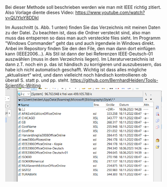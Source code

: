 Bei dieser Methode soll beschrieben werden wie man mit IEEE richtig zitiert. Also Vorlage diente dieses Video:
https://www.youtube.com/watch?v=QUYloY8DDkI 

Im Ausschnitt (s. Abb. 1 unten) finden Sie das Verzeichnis mit meinen Daten zu der Datei. Zu beachten ist, dass die Ordner versteckt sind, also man muss das entsperren so dass man auch versteckte files sieht. Im Programm "Windows Commander" geht das und auch irgendwie in Windows direkt.  Anbei im Repository finden Sie den  den File, den man dann dort einfügen kann (IEEE2006...). Als Stil ist dann der bei Referenzen IEEE-Deutsch-01 auszwählen (muss in dem Verzeichnis liegen). 
Im Literaturverzeichnis ist dann z.T. noch ein p. das ist händisch zu korrigieren und auszubessern, das habe ich nicht automatisch geschafft. 
Wichtig ist dass alles mögliche „aktualisiert“ wird, und dann vielleicht noch händisch kontrollieren ob überall S. statt p. und pp. steht.
https://github.com/BernhardHeiden/Tools-Scientific-Writing
![Abb. 1](example.png)
